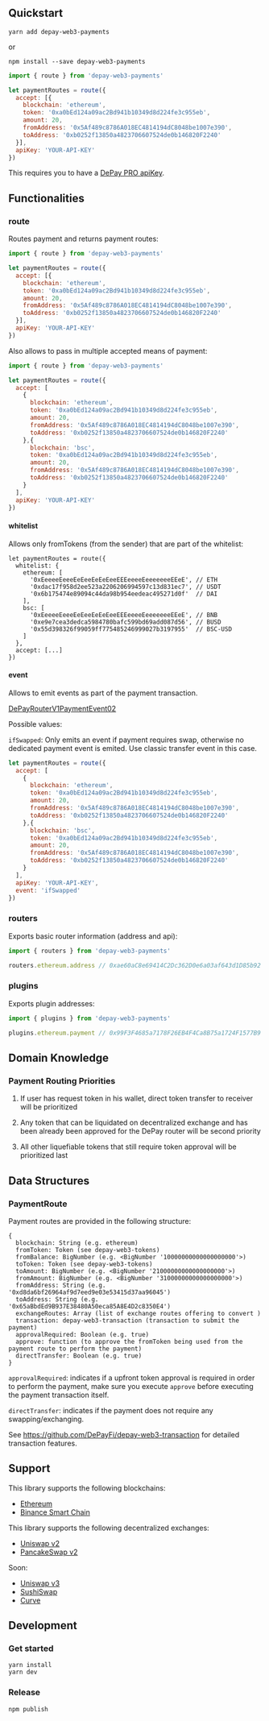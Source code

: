 ## Quickstart

```
yarn add depay-web3-payments
```

or 

```
npm install --save depay-web3-payments
```

```javascript
import { route } from 'depay-web3-payments'

let paymentRoutes = route({
  accept: [{
    blockchain: 'ethereum',
    token: '0xa0bEd124a09ac2Bd941b10349d8d224fe3c955eb',
    amount: 20,
    fromAddress: '0x5Af489c8786A018EC4814194dC8048be1007e390',
    toAddress: '0xb0252f13850a4823706607524de0b146820F2240'
  }],
  apiKey: 'YOUR-API-KEY'
})
```

This requires you to have a [DePay PRO apiKey](https://depay.fi/documentation/api#introduction).

## Functionalities

### route

Routes payment and returns payment routes:

```javascript
import { route } from 'depay-web3-payments'

let paymentRoutes = route({
  accept: [{
    blockchain: 'ethereum',
    token: '0xa0bEd124a09ac2Bd941b10349d8d224fe3c955eb',
    amount: 20,
    fromAddress: '0x5Af489c8786A018EC4814194dC8048be1007e390',
    toAddress: '0xb0252f13850a4823706607524de0b146820F2240'
  }],
  apiKey: 'YOUR-API-KEY'
})
```

Also allows to pass in multiple accepted means of payment: 

```javascript
import { route } from 'depay-web3-payments'

let paymentRoutes = route({
  accept: [
    {
      blockchain: 'ethereum',
      token: '0xa0bEd124a09ac2Bd941b10349d8d224fe3c955eb',
      amount: 20,
      fromAddress: '0x5Af489c8786A018EC4814194dC8048be1007e390',
      toAddress: '0xb0252f13850a4823706607524de0b146820F2240'
    },{
      blockchain: 'bsc',
      token: '0xa0bEd124a09ac2Bd941b10349d8d224fe3c955eb',
      amount: 20,
      fromAddress: '0x5Af489c8786A018EC4814194dC8048be1007e390',
      toAddress: '0xb0252f13850a4823706607524de0b146820F2240'
    }
  ],
  apiKey: 'YOUR-API-KEY'
})
```

#### whitelist

Allows only fromTokens (from the sender) that are part of the whitelist:

```javacript
let paymentRoutes = route({
  whitelist: {
    ethereum: [
      '0xEeeeeEeeeEeEeeEeEeEeeEEEeeeeEeeeeeeeEEeE', // ETH
      '0xdac17f958d2ee523a2206206994597c13d831ec7', // USDT
      '0x6b175474e89094c44da98b954eedeac495271d0f'  // DAI
    ],
    bsc: [
      '0xEeeeeEeeeEeEeeEeEeEeeEEEeeeeEeeeeeeeEEeE', // BNB
      '0xe9e7cea3dedca5984780bafc599bd69add087d56', // BUSD
      '0x55d398326f99059ff775485246999027b3197955'  // BSC-USD
    ]
  },
  accept: [...]
})

```

#### event

Allows to emit events as part of the payment transaction.

[DePayRouterV1PaymentEvent02](https://github.com/DePayFi/depay-evm-router#depayrouterv1paymentevent02)

Possible values:

`ifSwapped`: Only emits an event if payment requires swap, otherwise no dedicated payment event is emited. Use classic transfer event in this case.

```javascript
let paymentRoutes = route({
  accept: [
    {
      blockchain: 'ethereum',
      token: '0xa0bEd124a09ac2Bd941b10349d8d224fe3c955eb',
      amount: 20,
      fromAddress: '0x5Af489c8786A018EC4814194dC8048be1007e390',
      toAddress: '0xb0252f13850a4823706607524de0b146820F2240'
    },{
      blockchain: 'bsc',
      token: '0xa0bEd124a09ac2Bd941b10349d8d224fe3c955eb',
      amount: 20,
      fromAddress: '0x5Af489c8786A018EC4814194dC8048be1007e390',
      toAddress: '0xb0252f13850a4823706607524de0b146820F2240'
    }
  ],
  apiKey: 'YOUR-API-KEY',
  event: 'ifSwapped'
})

```

### routers

Exports basic router information (address and api):

```javascript
import { routers } from 'depay-web3-payments'

routers.ethereum.address // 0xae60aC8e69414C2Dc362D0e6a03af643d1D85b92
```

### plugins

Exports plugin addresses:

```javascript
import { plugins } from 'depay-web3-payments'

plugins.ethereum.payment // 0x99F3F4685a7178F26EB4F4Ca8B75a1724F1577B9
```

## Domain Knowledge

### Payment Routing Priorities

1. If user has request token in his wallet, direct token transfer to receiver will be prioritized

2. Any token that can be liquidated on decentralized exchange and has been already been approved for the DePay router will be second priority

3. All other liquefiable tokens that still require token approval will be prioritized last

## Data Structures

### PaymentRoute

Payment routes are provided in the following structure:

```
{
  blockchain: String (e.g. ethereum)
  fromToken: Token (see depay-web3-tokens)
  fromBalance: BigNumber (e.g. <BigNumber '10000000000000000000'>)
  toToken: Token (see depay-web3-tokens)
  toAmount: BigNumber (e.g. <BigNumber '21000000000000000000'>)
  fromAmount: BigNumber (e.g. <BigNumber '31000000000000000000'>)
  fromAddress: String (e.g. '0xd8da6bf26964af9d7eed9e03e53415d37aa96045')
  toAddress: String (e.g. '0x65aBbdEd9B937E38480A50eca85A8E4D2c8350E4')
  exchangeRoutes: Array (list of exchange routes offering to convert )
  transaction: depay-web3-transaction (transaction to submit the payment)
  approvalRequired: Boolean (e.g. true)
  approve: function (to approve the fromToken being used from the payment route to perform the payment)
  directTransfer: Boolean (e.g. true)
}
```

`approvalRequired`: indicates if a upfront token approval is required in order to perform the payment, make sure you execute `approve` before executing the payment transaction itself.

`directTransfer`: indicates if the payment does not require any swapping/exchanging.

See https://github.com/DePayFi/depay-web3-transaction for detailed transaction features.

## Support

This library supports the following blockchains:

- [Ethereum](https://ethereum.org)
- [Binance Smart Chain](https://www.binance.org/en/smartChain)

This library supports the following decentralized exchanges:

- [Uniswap v2](https://uniswap.org)
- [PancakeSwap v2](https://pancakeswap.info)

Soon:
- [Uniswap v3](https://uniswap.org)
- [SushiSwap](https://sushi.com)
- [Curve](https://curve.fi)

## Development

### Get started

```
yarn install
yarn dev
```

### Release

```
npm publish
```
